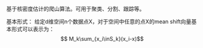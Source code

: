 基于核密度估计的爬山算法。可用于聚类、分割、跟踪等。

基本形式：
    给定d维空间n个数据点X，对于空间中任意的点X的mean shift向量基本形式可以表示为：
        $$ M_k\sum_{x_i\inS_k}(x_i-x)$$



